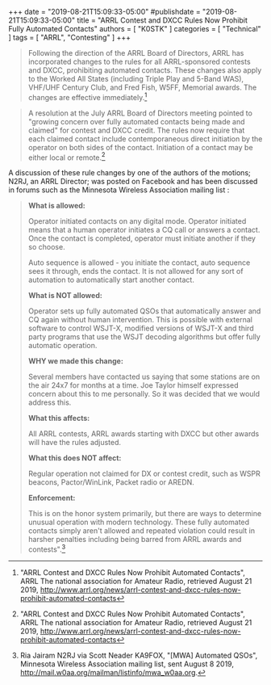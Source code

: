 +++
date = "2019-08-21T15:09:33-05:00"
#publishdate = "2019-08-21T15:09:33-05:00"
title = "ARRL Contest and DXCC Rules Now Prohibit Fully Automated Contacts"
authors = [ "K0STK" ]
categories = [ "Technical" ]
tags = [ "ARRL", "Contesting" ]
+++
>Following the direction of the ARRL Board of Directors, ARRL has incorporated
>changes to the rules for all ARRL-sponsored contests and DXCC, prohibiting
>automated contacts. These changes also apply to the Worked All States
>(including Triple Play and 5-Band WAS), VHF/UHF Century Club, and Fred Fish,
>W5FF, Memorial awards. The changes are effective immediately.[^1]

<!--more-->

>A resolution at the July ARRL Board of Directors meeting pointed to
>"growing concern over fully automated contacts being made and
>claimed" for contest and DXCC credit. The rules now require that each
>claimed contact include contemporaneous direct initiation by the operator on
>both sides of the contact. Initiation of a contact may be either local or
>remote.[^1]

[^1]: "ARRL Contest and DXCC Rules Now Prohibit Automated Contacts", ARRL The national association for Amateur Radio, retrieved August 21 2019, http://www.arrl.org/news/arrl-contest-and-dxcc-rules-now-prohibit-automated-contacts

A discussion of these rule changes by one of the authors of the motions;
N2RJ, an ARRL Director; was posted on Facebook and has been discussed in
forums such as the Minnesota Wireless Association mailing list :

>**What is allowed:**
>
>Operator initiated contacts on any digital mode. Operator initiated
>means that a human operator initiates a CQ call or answers a contact.
>Once the contact is completed, operator must initiate another if they
>so choose.
>
>Auto sequence is allowed - you initiate the contact, auto sequence sees
>it through, ends the contact. It is not allowed for any sort of
>automation to automatically start another contact.
>
>**What is NOT allowed:**
>
>Operator sets up fully automated QSOs that automatically answer and CQ
>again without human intervention. This is possible with external
>software to control WSJT-X, modified versions of WSJT-X and third party
>programs that use the WSJT decoding algorithms but offer fully
>automatic operation.
>
>**WHY we made this change:**
>
>Several members have contacted us saying that some stations are on the
>air 24x7 for months at a time. Joe Taylor himself expressed concern
>about this to me personally. So it was decided that we would address
>this.
>
>**What this affects:**
>
>All ARRL contests, ARRL awards starting with DXCC but other awards will
>have the rules adjusted.
>
>**What this does NOT affect:**
>
>Regular operation not claimed for DX or contest credit, such as WSPR
>beacons, Pactor/WinLink, Packet radio or AREDN.
>
>**Enforcement:**
>
>This is on the honor system primarily, but there are ways to determine
>unusual operation with modern technology. These fully automated
>contacts simply aren't allowed and repeated violation could result in
>harsher penalties including being barred from ARRL awards and
>contests".[^2]

[^2]: Ria Jairam N2RJ via Scott Neader KA9FOX, "[MWA] Automated QSOs",  Minnesota Wireless Association mailing list, sent August 8 2019, http://mail.w0aa.org/mailman/listinfo/mwa_w0aa.org.
